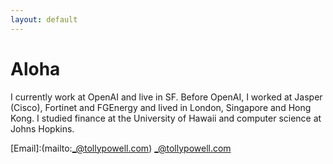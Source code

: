 ```yaml
---
layout: default
---
```


# Aloha

I currently work at OpenAI and live in SF. Before OpenAI, I worked at Jasper (Cisco), Fortinet and FGEnergy and lived in London, Singapore and Hong Kong. I studied finance at the University of Hawaii and computer science at Johns Hopkins. 

[Email]:(mailto:_@tollypowell.com) _@tollypowell.com 

